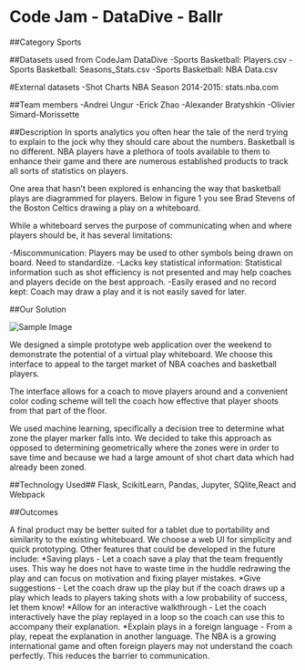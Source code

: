 # Code Jam - DataDive - Ballr

##Category 
Sports

##Datasets used from CodeJam DataDive
-Sports Basketball: Players.csv
-Sports Basketball: Seasons_Stats.csv
-Sports Basketball: NBA Data.csv

#External datasets
-Shot Charts NBA Season 2014-2015: stats.nba.com

##Team members
-Andrei Ungur
-Erick Zhao
-Alexander Bratyshkin
-Olivier Simard-Morissette

##Description
In sports analytics you often hear the tale of the nerd trying to explain to the jock why they should care about the numbers. Basketball is no different. NBA players have a plethora of tools available to them to enhance their game and there are numerous established products to track all sorts of statistics on players.

One area that hasn’t been explored is enhancing the way that basketball plays are diagrammed for players. Below in figure 1 you see Brad Stevens of the Boston Celtics drawing a play on a whiteboard.

While a whiteboard serves the purpose of communicating when and where players should be, it has several limitations:

-Miscommunication: Players may be used to other symbols being drawn on board. Need to standardize. 
-Lacks key statistical information: Statistical information such as shot efficiency is not presented and may help coaches and players decide on the best approach.
-Easily erased and no record kept: Coach may draw a play and it is not easily saved for later.

##Our Solution

![Sample Image](http://nikonrumors.com/wp-content/uploads/2014/03/Nikon-1-V3-sample-photo.jpg "Sample Dew Drops Image")



We designed a simple prototype web application over the weekend to demonstrate the potential of a virtual play whiteboard. We choose this interface to appeal to the target market of NBA coaches and basketball players. 

The interface allows for a coach to move players around and a convenient color coding scheme will tell the coach how effective that player shoots from that part of the floor. 

We used machine learning, specifically a decision tree to determine what zone the player marker falls into. We decided to take this approach as opposed to determining geometrically where the zones were in order to save time and because we had a large amount of shot chart data which had already been zoned.

##Technology Used##
Flask, ScikitLearn, Pandas, Jupyter, SQlite,React and Webpack

##Outcomes

A final product may be better suited for a tablet due to portability and similarity to the existing whiteboard. We choose a web UI for simplicity and quick prototyping. Other features that could be developed in the future include:
*Saving plays - Let a coach save a play that the team frequently uses. This way he does not have to waste time in the huddle redrawing the play and can focus on motivation and fixing player mistakes.
*Give suggestions - Let the coach draw up the play but if the coach draws up a play which leads to players taking shots with a low probability of success, let them know! 
*Allow for an interactive walkthrough - Let the coach interactively have the play replayed in a loop so the coach can use this to accompany their explanation. 
*Explain plays in a foreign language -  From a play, repeat the explanation in another language. The NBA is a growing international game and often foreign players may not understand the coach perfectly. This reduces the barrier to communication. 

